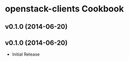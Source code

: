 openstack-clients Cookbook
=========================

v0.1.0 (2014-06-20)
-------------------


v0.1.0 (2014-06-20)
-------------------
- Initial Release
